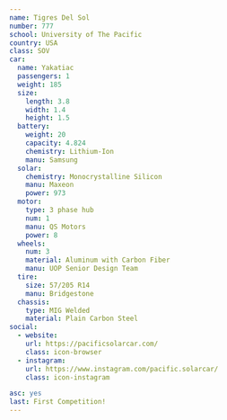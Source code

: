 ```yaml
---
name: Tigres Del Sol
number: 777
school: University of The Pacific
country: USA
class: SOV
car: 
  name: Yakatiac
  passengers: 1
  weight: 185
  size:
    length: 3.8
    width: 1.4
    height: 1.5
  battery: 
    weight: 20
    capacity: 4.824
    chemistry: Lithium-Ion
    manu: Samsung
  solar: 
    chemistry: Monocrystalline Silicon
    manu: Maxeon
    power: 973
  motor: 
    type: 3 phase hub
    num: 1
    manu: QS Motors
    power: 8
  wheels: 
    num: 3
    material: Aluminum with Carbon Fiber
    manu: UOP Senior Design Team
  tire:
    size: 57/205 R14
    manu: Bridgestone
  chassis: 
    type: MIG Welded
    material: Plain Carbon Steel
social: 
  - website: 
    url: https://pacificsolarcar.com/
    class: icon-browser
  - instagram: 
    url: https://www.instagram.com/pacific.solarcar/
    class: icon-instagram

asc: yes
last: First Competition!
---
```


